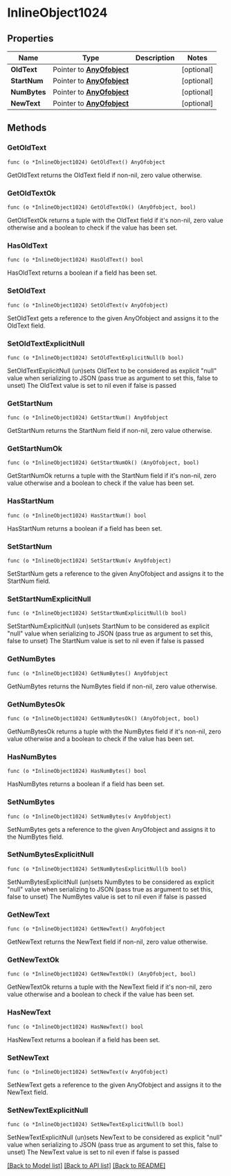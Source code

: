 # InlineObject1024

## Properties

Name | Type | Description | Notes
------------ | ------------- | ------------- | -------------
**OldText** | Pointer to [**AnyOfobject**](anyOf&lt;object&gt;.md) |  | [optional] 
**StartNum** | Pointer to [**AnyOfobject**](anyOf&lt;object&gt;.md) |  | [optional] 
**NumBytes** | Pointer to [**AnyOfobject**](anyOf&lt;object&gt;.md) |  | [optional] 
**NewText** | Pointer to [**AnyOfobject**](anyOf&lt;object&gt;.md) |  | [optional] 

## Methods

### GetOldText

`func (o *InlineObject1024) GetOldText() AnyOfobject`

GetOldText returns the OldText field if non-nil, zero value otherwise.

### GetOldTextOk

`func (o *InlineObject1024) GetOldTextOk() (AnyOfobject, bool)`

GetOldTextOk returns a tuple with the OldText field if it's non-nil, zero value otherwise
and a boolean to check if the value has been set.

### HasOldText

`func (o *InlineObject1024) HasOldText() bool`

HasOldText returns a boolean if a field has been set.

### SetOldText

`func (o *InlineObject1024) SetOldText(v AnyOfobject)`

SetOldText gets a reference to the given AnyOfobject and assigns it to the OldText field.

### SetOldTextExplicitNull

`func (o *InlineObject1024) SetOldTextExplicitNull(b bool)`

SetOldTextExplicitNull (un)sets OldText to be considered as explicit "null" value
when serializing to JSON (pass true as argument to set this, false to unset)
The OldText value is set to nil even if false is passed
### GetStartNum

`func (o *InlineObject1024) GetStartNum() AnyOfobject`

GetStartNum returns the StartNum field if non-nil, zero value otherwise.

### GetStartNumOk

`func (o *InlineObject1024) GetStartNumOk() (AnyOfobject, bool)`

GetStartNumOk returns a tuple with the StartNum field if it's non-nil, zero value otherwise
and a boolean to check if the value has been set.

### HasStartNum

`func (o *InlineObject1024) HasStartNum() bool`

HasStartNum returns a boolean if a field has been set.

### SetStartNum

`func (o *InlineObject1024) SetStartNum(v AnyOfobject)`

SetStartNum gets a reference to the given AnyOfobject and assigns it to the StartNum field.

### SetStartNumExplicitNull

`func (o *InlineObject1024) SetStartNumExplicitNull(b bool)`

SetStartNumExplicitNull (un)sets StartNum to be considered as explicit "null" value
when serializing to JSON (pass true as argument to set this, false to unset)
The StartNum value is set to nil even if false is passed
### GetNumBytes

`func (o *InlineObject1024) GetNumBytes() AnyOfobject`

GetNumBytes returns the NumBytes field if non-nil, zero value otherwise.

### GetNumBytesOk

`func (o *InlineObject1024) GetNumBytesOk() (AnyOfobject, bool)`

GetNumBytesOk returns a tuple with the NumBytes field if it's non-nil, zero value otherwise
and a boolean to check if the value has been set.

### HasNumBytes

`func (o *InlineObject1024) HasNumBytes() bool`

HasNumBytes returns a boolean if a field has been set.

### SetNumBytes

`func (o *InlineObject1024) SetNumBytes(v AnyOfobject)`

SetNumBytes gets a reference to the given AnyOfobject and assigns it to the NumBytes field.

### SetNumBytesExplicitNull

`func (o *InlineObject1024) SetNumBytesExplicitNull(b bool)`

SetNumBytesExplicitNull (un)sets NumBytes to be considered as explicit "null" value
when serializing to JSON (pass true as argument to set this, false to unset)
The NumBytes value is set to nil even if false is passed
### GetNewText

`func (o *InlineObject1024) GetNewText() AnyOfobject`

GetNewText returns the NewText field if non-nil, zero value otherwise.

### GetNewTextOk

`func (o *InlineObject1024) GetNewTextOk() (AnyOfobject, bool)`

GetNewTextOk returns a tuple with the NewText field if it's non-nil, zero value otherwise
and a boolean to check if the value has been set.

### HasNewText

`func (o *InlineObject1024) HasNewText() bool`

HasNewText returns a boolean if a field has been set.

### SetNewText

`func (o *InlineObject1024) SetNewText(v AnyOfobject)`

SetNewText gets a reference to the given AnyOfobject and assigns it to the NewText field.

### SetNewTextExplicitNull

`func (o *InlineObject1024) SetNewTextExplicitNull(b bool)`

SetNewTextExplicitNull (un)sets NewText to be considered as explicit "null" value
when serializing to JSON (pass true as argument to set this, false to unset)
The NewText value is set to nil even if false is passed

[[Back to Model list]](../README.md#documentation-for-models) [[Back to API list]](../README.md#documentation-for-api-endpoints) [[Back to README]](../README.md)


